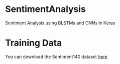 # SentimentAnalysis
Sentiment Analysis using BLSTMs and CNNs in Keras

# Training Data
You can download the Sentiment140 dataset [here](http://help.sentiment140.com/for-students/).
